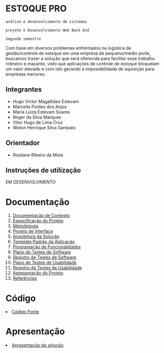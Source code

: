# ESTOQUE PRO

`análise e desenvolvimento de sistemas`

`projeto e Desenvolvimento Web Back End`

`Segundo semestre`

Com base em diversos problemas enfrentados na logística de gestão/controle de estoque em uma empresa de pequeno/médio porte, buscamos trazer a solução que será oferecida para facilitar esse trabalho rotineiro e maçante, visto que aplicações de controle de estoque bloqueiam um valor elevado e com isto gerando a impossibilidade de aquisição para empresas menores.

## Integrantes

* Hugo Victor Magalhães Estevam
* Marcella Pontes dos Anjos
* Maria Luiza Estevam Soares
* Roger da Silva Marques
* Vitor Hugo de Lima Cruz
* Woton Henrique Silva Sampaio

## Orientador

* Rosilane Ribeiro da Mota

## Instruções de utilização

EM DESENVOLVIMENTO

# Documentação

<ol>
<li><a href="docs/01-Documentação de Contexto.md"> Documentação de Contexto</a></li>
<li><a href="docs/02-Especificação do Projeto.md"> Especificação do Projeto</a></li>
<li><a href="docs/03-Metodologia.md"> Metodologia</a></li>
<li><a href="docs/04-Projeto de Interface.md"> Projeto de Interface</a></li>
<li><a href="docs/05-Arquitetura da Solução.md"> Arquitetura da Solução</a></li>
<li><a href="docs/06-Template Padrão da Aplicação.md"> Template Padrão da Aplicação</a></li>
<li><a href="docs/07-Programação de Funcionalidades.md"> Programação de Funcionalidades</a></li>
<li><a href="docs/08-Plano de Testes de Software.md"> Plano de Testes de Software</a></li>
<li><a href="docs/09-Registro de Testes de Software.md"> Registro de Testes de Software</a></li>
<li><a href="docs/10-Plano de Testes de Usabilidade.md"> Plano de Testes de Usabilidade</a></li>
<li><a href="docs/11-Registro de Testes de Usabilidade.md"> Registro de Testes de Usabilidade</a></li>
<li><a href="docs/12-Apresentação do Projeto.md"> Apresentação do Projeto</a></li>
<li><a href="docs/13-Referências.md"> Referências</a></li>
</ol>

# Código

<li><a href="src/README.md"> Código Fonte</a></li>

# Apresentação

<li><a href="presentation/README.md"> Apresentação da solução</a></li>
